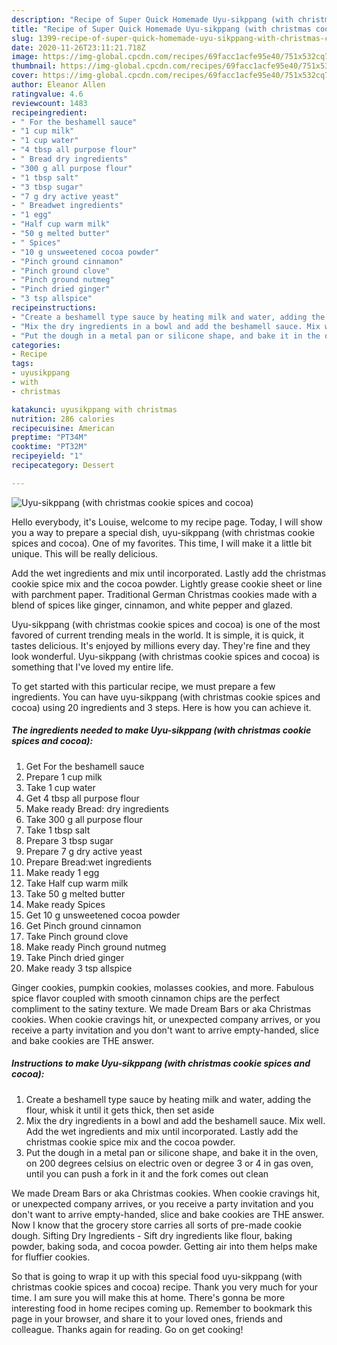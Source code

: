 ```yaml
---
description: "Recipe of Super Quick Homemade Uyu-sikppang (with christmas cookie spices and cocoa)"
title: "Recipe of Super Quick Homemade Uyu-sikppang (with christmas cookie spices and cocoa)"
slug: 1399-recipe-of-super-quick-homemade-uyu-sikppang-with-christmas-cookie-spices-and-cocoa
date: 2020-11-26T23:11:21.718Z
image: https://img-global.cpcdn.com/recipes/69facc1acfe95e40/751x532cq70/uyu-sikppang-with-christmas-cookie-spices-and-cocoa-recipe-main-photo.jpg
thumbnail: https://img-global.cpcdn.com/recipes/69facc1acfe95e40/751x532cq70/uyu-sikppang-with-christmas-cookie-spices-and-cocoa-recipe-main-photo.jpg
cover: https://img-global.cpcdn.com/recipes/69facc1acfe95e40/751x532cq70/uyu-sikppang-with-christmas-cookie-spices-and-cocoa-recipe-main-photo.jpg
author: Eleanor Allen
ratingvalue: 4.6
reviewcount: 1483
recipeingredient:
- " For the beshamell sauce"
- "1 cup milk"
- "1 cup water"
- "4 tbsp all purpose flour"
- " Bread dry ingredients"
- "300 g all purpose flour"
- "1 tbsp salt"
- "3 tbsp sugar"
- "7 g dry active yeast"
- " Breadwet ingredients"
- "1 egg"
- "Half cup warm milk"
- "50 g melted butter"
- " Spices"
- "10 g unsweetened cocoa powder"
- "Pinch ground cinnamon"
- "Pinch ground clove"
- "Pinch ground nutmeg"
- "Pinch dried ginger"
- "3 tsp allspice"
recipeinstructions:
- "Create a beshamell type sauce by heating milk and water, adding the flour, whisk it until it gets thick, then set aside"
- "Mix the dry ingredients in a bowl and add the beshamell sauce. Mix well. Add the wet ingredients and mix until incorporated. Lastly add the christmas cookie spice mix and the cocoa powder."
- "Put the dough in a metal pan or silicone shape, and bake it in the oven, on 200 degrees celsius on electric oven or degree 3 or 4 in gas oven, until you can push a fork in it and the fork comes out clean"
categories:
- Recipe
tags:
- uyusikppang
- with
- christmas

katakunci: uyusikppang with christmas 
nutrition: 286 calories
recipecuisine: American
preptime: "PT34M"
cooktime: "PT32M"
recipeyield: "1"
recipecategory: Dessert

---
```



![Uyu-sikppang (with christmas cookie spices and cocoa)](https://img-global.cpcdn.com/recipes/69facc1acfe95e40/751x532cq70/uyu-sikppang-with-christmas-cookie-spices-and-cocoa-recipe-main-photo.jpg)

Hello everybody, it's Louise, welcome to my recipe page. Today, I will show you a way to prepare a special dish, uyu-sikppang (with christmas cookie spices and cocoa). One of my favorites. This time, I will make it a little bit unique. This will be really delicious.

Add the wet ingredients and mix until incorporated. Lastly add the christmas cookie spice mix and the cocoa powder. Lightly grease cookie sheet or line with parchment paper. Traditional German Christmas cookies made with a blend of spices like ginger, cinnamon, and white pepper and glazed.

Uyu-sikppang (with christmas cookie spices and cocoa) is one of the most favored of current trending meals in the world. It is simple, it is quick, it tastes delicious. It's enjoyed by millions every day. They're fine and they look wonderful. Uyu-sikppang (with christmas cookie spices and cocoa) is something that I've loved my entire life.


To get started with this particular recipe, we must prepare a few ingredients. You can have uyu-sikppang (with christmas cookie spices and cocoa) using 20 ingredients and 3 steps. Here is how you can achieve it.

<!--inarticleads1-->

##### The ingredients needed to make Uyu-sikppang (with christmas cookie spices and cocoa):

1. Get  For the beshamell sauce
1. Prepare 1 cup milk
1. Take 1 cup water
1. Get 4 tbsp all purpose flour
1. Make ready  Bread: dry ingredients
1. Take 300 g all purpose flour
1. Take 1 tbsp salt
1. Prepare 3 tbsp sugar
1. Prepare 7 g dry active yeast
1. Prepare  Bread:wet ingredients
1. Make ready 1 egg
1. Take Half cup warm milk
1. Take 50 g melted butter
1. Make ready  Spices
1. Get 10 g unsweetened cocoa powder
1. Get Pinch ground cinnamon
1. Take Pinch ground clove
1. Make ready Pinch ground nutmeg
1. Take Pinch dried ginger
1. Make ready 3 tsp allspice


Ginger cookies, pumpkin cookies, molasses cookies, and more. Fabulous spice flavor coupled with smooth cinnamon chips are the perfect compliment to the satiny texture. We made Dream Bars or aka Christmas cookies. When cookie cravings hit, or unexpected company arrives, or you receive a party invitation and you don&#39;t want to arrive empty-handed, slice and bake cookies are THE answer. 

<!--inarticleads2-->

##### Instructions to make Uyu-sikppang (with christmas cookie spices and cocoa):

1. Create a beshamell type sauce by heating milk and water, adding the flour, whisk it until it gets thick, then set aside
1. Mix the dry ingredients in a bowl and add the beshamell sauce. Mix well. Add the wet ingredients and mix until incorporated. Lastly add the christmas cookie spice mix and the cocoa powder.
1. Put the dough in a metal pan or silicone shape, and bake it in the oven, on 200 degrees celsius on electric oven or degree 3 or 4 in gas oven, until you can push a fork in it and the fork comes out clean


We made Dream Bars or aka Christmas cookies. When cookie cravings hit, or unexpected company arrives, or you receive a party invitation and you don&#39;t want to arrive empty-handed, slice and bake cookies are THE answer. Now I know that the grocery store carries all sorts of pre-made cookie dough. Sifting Dry Ingredients - Sift dry ingredients like flour, baking powder, baking soda, and cocoa powder. Getting air into them helps make for fluffier cookies. 

So that is going to wrap it up with this special food uyu-sikppang (with christmas cookie spices and cocoa) recipe. Thank you very much for your time. I am sure you will make this at home. There's gonna be more interesting food in home recipes coming up. Remember to bookmark this page in your browser, and share it to your loved ones, friends and colleague. Thanks again for reading. Go on get cooking!
